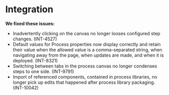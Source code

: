 #  Integration

<head>
  <meta name="guidename" content="Release Notes"/>
  <meta name="context" content="GUID-512107ae-86f2-4491-86b9-59a52ac9e062"/>
</head>


**We fixed these issues:**

- Inadvertently clicking on the canvas no longer looses configured step changes. (INT-4527)
- Default values for Process properties now display correctly and retain their value when the allowed value is a comma-separated string, when navigating away from the page, when updates are made, and when it is deployed. (INT-8321)
- Switching between tabs in the process canvas no longer condenses steps to one side. (INT-9791)
- Import of referenced components, contained in process libraries, no longer pick up edits that happened after process library packaging. (INT-10042)

